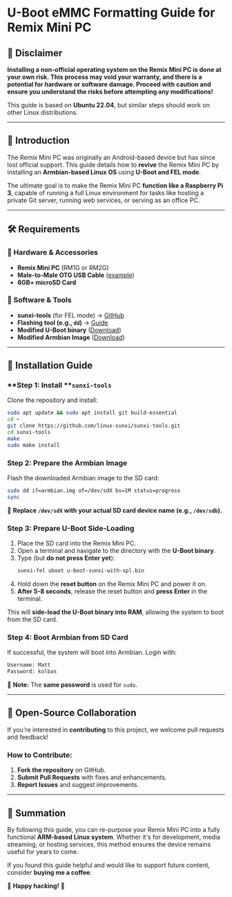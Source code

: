 # U-Boot eMMC Formatting Guide for Remix Mini PC

## 📌 Disclaimer

**Installing a non-official operating system on the Remix Mini PC is done at your own risk. This process may void your warranty, and there is a potential for hardware or software damage. Proceed with caution and ensure you understand the risks before attempting any modifications!**

This guide is based on **Ubuntu 22.04**, but similar steps should work on other Linux distributions.

---

## **🚀 Introduction**

The Remix Mini PC was originally an Android-based device but has since lost official support. This guide details how to **revive** the Remix Mini PC by installing an **Armbian-based Linux OS** using **U-Boot and FEL mode**.

The ultimate goal is to make the Remix Mini PC **function like a Raspberry Pi 3**, capable of running a full Linux environment for tasks like hosting a private Git server, running web services, or serving as an office PC.

---

## **🛠️ Requirements**

### **🔹 Hardware & Accessories**

- **Remix Mini PC** (RM1G or RM2G)
- **Male-to-Male OTG USB Cable** ([example](https://m.media-amazon.com/images/I/71hHpyqvvnS.jpg))
- **8GB+ microSD Card**

### **🔹 Software & Tools**

- **sunxi-tools** (for FEL mode) → [GitHub](https://github.com/linux-sunxi/sunxi-tools)
- **Flashing tool (e.g., ********`dd`********)** → [Guide](https://blog.kubesimplify.com/the-complete-guide-to-the-dd-command-in-linux)
- **Modified U-Boot binary** ([Download](https://mega.nz/file/xlkXmYCb#iaTcHRlwDMlfetCnCsdAoo-5bezEHaNHilkekJCbC_w))
- **Modified Armbian Image** ([Download](https://mega.nz/file/50VBCACQ#xCP81v3K2QvWXiz7r8W8Reb4efk2fhbUZ2_tunzrq6M))

---

## **🔧 Installation Guide**

### \*\*Step 1: Install \*\***`sunxi-tools`**

Clone the repository and install:

```sh
sudo apt update && sudo apt install git build-essential
cd ~
git clone https://github.com/linux-sunxi/sunxi-tools.git
cd sunxi-tools
make
sudo make install
```

### **Step 2: Prepare the Armbian Image**

Flash the downloaded Armbian image to the SD card:

```sh
sudo dd if=armbian.img of=/dev/sdX bs=1M status=progress
sync
```

📌 **Replace ********`/dev/sdX`******** with your actual SD card device name (e.g., ********`/dev/sdb`********).**

### **Step 3: Prepare U-Boot Side-Loading**

1. Place the SD card into the Remix Mini PC.
2. Open a terminal and navigate to the directory with the **U-Boot binary**.
3. Type (but **do not press Enter yet**):
   ```sh
   sunxi-fel uboot u-boot-sunxi-with-spl.bin
   ```
4. Hold down the **reset button** on the Remix Mini PC and power it on.
5. **After 5-8 seconds**, release the reset button and **press Enter** in the terminal.

This will **side-load the U-Boot binary into RAM**, allowing the system to boot from the SD card.

### **Step 4: Boot Armbian from SD Card**

If successful, the system will boot into Armbian. Login with:

```sh
Username: Matt
Password: kolbas
```

🔹 **Note:** The **same password** is used for `sudo`.

---

## **📜 Open-Source Collaboration**

If you're interested in **contributing** to this project, we welcome pull requests and feedback!

### **How to Contribute:**

1. **Fork the repository** on GitHub.
2. **Submit Pull Requests** with fixes and enhancements.
3. **Report Issues** and suggest improvements.

---

## **📌 Summation**

By following this guide, you can re-purpose your Remix Mini PC into a fully functional **ARM-based Linux system**. Whether it's for development, media streaming, or hosting services, this method ensures the device remains useful for years to come.

If you found this guide helpful and would like to support future content, consider **buying me a coffee**:



🚀 **Happy hacking!** 🎉

